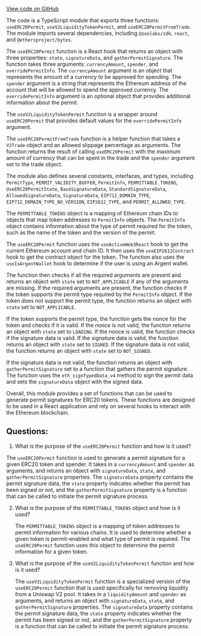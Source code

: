 [View code on GitHub](zoo-labs/zoo/blob/master/core/src/hooks/useERC20Permit.ts)

The code is a TypeScript module that exports three functions: `useERC20Permit`, `useV2LiquidityTokenPermit`, and `useERC20PermitFromTrade`. The module imports several dependencies, including `@zoolabs/zdk`, `react`, and `@ethersproject/bytes`. 

The `useERC20Permit` function is a React hook that returns an object with three properties: `state`, `signatureData`, and `gatherPermitSignature`. The function takes three arguments: `currencyAmount`, `spender`, and `overridePermitInfo`. The `currencyAmount` argument is an object that represents the amount of a currency to be approved for spending. The `spender` argument is a string that represents the Ethereum address of the account that will be allowed to spend the approved currency. The `overridePermitInfo` argument is an optional object that provides additional information about the permit. 

The `useV2LiquidityTokenPermit` function is a wrapper around `useERC20Permit` that provides default values for the `overridePermitInfo` argument. 

The `useERC20PermitFromTrade` function is a helper function that takes a `V2Trade` object and an allowed slippage percentage as arguments. The function returns the result of calling `useERC20Permit` with the maximum amount of currency that can be spent in the trade and the `spender` argument set to the trade object. 

The module also defines several constants, interfaces, and types, including `PermitType`, `PERMIT_VALIDITY_BUFFER`, `PermitInfo`, `PERMITTABLE_TOKENS`, `UseERC20PermitState`, `BaseSignatureData`, `StandardSignatureData`, `AllowedSignatureData`, `SignatureData`, `EIP712_DOMAIN_TYPE`, `EIP712_DOMAIN_TYPE_NO_VERSION`, `EIP2612_TYPE`, and `PERMIT_ALLOWED_TYPE`. 

The `PERMITTABLE_TOKENS` object is a mapping of Ethereum chain IDs to objects that map token addresses to `PermitInfo` objects. The `PermitInfo` object contains information about the type of permit required for the token, such as the name of the token and the version of the permit. 

The `useERC20Permit` function uses the `useActiveWeb3React` hook to get the current Ethereum account and chain ID. It then uses the `useEIP2612Contract` hook to get the contract object for the token. The function also uses the `useIsArgentWallet` hook to determine if the user is using an Argent wallet. 

The function then checks if all the required arguments are present and returns an object with `state` set to `NOT_APPLICABLE` if any of the arguments are missing. If the required arguments are present, the function checks if the token supports the permit type required by the `PermitInfo` object. If the token does not support the permit type, the function returns an object with `state` set to `NOT_APPLICABLE`. 

If the token supports the permit type, the function gets the nonce for the token and checks if it is valid. If the nonce is not valid, the function returns an object with `state` set to `LOADING`. If the nonce is valid, the function checks if the signature data is valid. If the signature data is valid, the function returns an object with `state` set to `SIGNED`. If the signature data is not valid, the function returns an object with `state` set to `NOT_SIGNED`. 

If the signature data is not valid, the function returns an object with `gatherPermitSignature` set to a function that gathers the permit signature. The function uses the `eth_signTypedData_v4` method to sign the permit data and sets the `signatureData` object with the signed data. 

Overall, this module provides a set of functions that can be used to generate permit signatures for ERC20 tokens. These functions are designed to be used in a React application and rely on several hooks to interact with the Ethereum blockchain.
## Questions: 
 1. What is the purpose of the `useERC20Permit` function and how is it used?
   
   The `useERC20Permit` function is used to generate a permit signature for a given ERC20 token and spender. It takes in a `currencyAmount` and `spender` as arguments, and returns an object with `signatureData`, `state`, and `gatherPermitSignature` properties. The `signatureData` property contains the permit signature data, the `state` property indicates whether the permit has been signed or not, and the `gatherPermitSignature` property is a function that can be called to initiate the permit signature process.

2. What is the purpose of the `PERMITTABLE_TOKENS` object and how is it used?
   
   The `PERMITTABLE_TOKENS` object is a mapping of token addresses to permit information for various chains. It is used to determine whether a given token is permit-enabled and what type of permit is required. The `useERC20Permit` function uses this object to determine the permit information for a given token.

3. What is the purpose of the `useV2LiquidityTokenPermit` function and how is it used?
   
   The `useV2LiquidityTokenPermit` function is a specialized version of the `useERC20Permit` function that is used specifically for removing liquidity from a Uniswap V2 pool. It takes in a `liquidityAmount` and `spender` as arguments, and returns an object with `signatureData`, `state`, and `gatherPermitSignature` properties. The `signatureData` property contains the permit signature data, the `state` property indicates whether the permit has been signed or not, and the `gatherPermitSignature` property is a function that can be called to initiate the permit signature process.